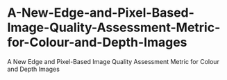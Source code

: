 # A-New-Edge-and-Pixel-Based-Image-Quality-Assessment-Metric-for-Colour-and-Depth-Images
A New Edge and Pixel-Based Image Quality Assessment Metric for Colour and Depth Images
